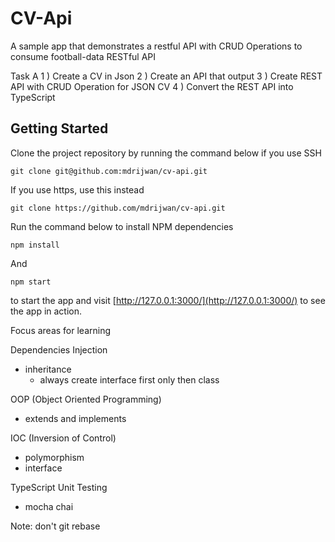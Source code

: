 # CV-Api
A sample app that demonstrates a restful API with CRUD Operations to consume football-data RESTful API

Task A
1 )
Create a CV in Json
2 )
Create an API that output
3 )
Create REST API with CRUD Operation for JSON CV
4 )
Convert the REST API into TypeScript

## Getting Started

Clone the project repository by running the command below if you use SSH

`git clone git@github.com:mdrijwan/cv-api.git`

If you use https, use this instead

`git clone https://github.com/mdrijwan/cv-api.git`

Run the command below to install NPM dependencies

`npm install`

And

`npm start`

to start the app and visit [http://127.0.0.1:3000/](http://127.0.0.1:3000/) to see the app in action.


Focus areas for learning

Dependencies Injection
- inheritance
  + always create interface first only then class

OOP (Object Oriented Programming)
- extends and implements

IOC (Inversion of Control)
- polymorphism
- interface

TypeScript
Unit Testing
- mocha chai

Note: don't git rebase
